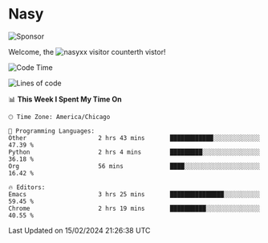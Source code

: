 # Nasy

<!--
<p align="center">
<img height="200" src="https://github-readme-stats.vercel.app/api?username=nasyxx&count_private=true&show_icons=true&theme=dracula&include_all_commits=true"/>
<img height="200" src="https://github-readme-stats.vercel.app/api/top-langs/?username=nasyxx&theme=dracula&hide=html,jupyter+notebook&count_private=true&show_icons=true"/>
</p>

  
----------------
-->

![Sponsor](https://img.shields.io/static/v1.svg?label=Sponsor&message=%E2%9D%A4&logo=GitHub&style=flat&color=pink)
 
Welcome, the ![nasyxx visitor counter](https://count.getloli.com/get/@nasyxx?theme=rule34)th vistor!
 
<!--START_SECTION:waka-->
![Code Time](http://img.shields.io/badge/Code%20Time-4%2C290%20hrs%2054%20mins-blue)

![Lines of code](https://img.shields.io/badge/From%20Hello%20World%20I%27ve%20Written-6.3%20million%20lines%20of%20code-blue)

📊 **This Week I Spent My Time On** 

```text
🕑︎ Time Zone: America/Chicago

💬 Programming Languages: 
Other                    2 hrs 43 mins       ████████████░░░░░░░░░░░░░   47.39 % 
Python                   2 hrs 4 mins        █████████░░░░░░░░░░░░░░░░   36.18 % 
Org                      56 mins             ████░░░░░░░░░░░░░░░░░░░░░   16.42 % 

🔥 Editors: 
Emacs                    3 hrs 25 mins       ███████████████░░░░░░░░░░   59.45 % 
Chrome                   2 hrs 19 mins       ██████████░░░░░░░░░░░░░░░   40.55 % 
```


 Last Updated on 15/02/2024 21:26:38 UTC
<!--END_SECTION:waka-->

<!-- ![visitors](https://visitor-badge.laobi.icu/badge?page_id=nasyxx.nasyxx) -->
